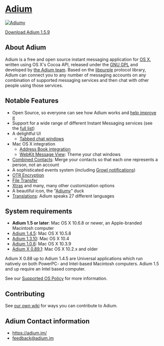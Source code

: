 [Adium](https://adium.im)
========================

[![Adiumy](https://adium.im/images/logo.png)](https://sourceforge.net/projects/adium/files/Adium_1.5.9.dmg/download?accel_key=67%3A1386175847%3Ahttps%253A//adium.im/%3A64fc072b%242796f9fa06c20c320881147a26394ee76682951e&click_id=399ffab8-5d04-11e3-b3d1-0200ac1d1d96-1&source=accel)

[Download Adium 1.5.9](https://sourceforge.net/projects/adium/files/Adium_1.5.9.dmg/download?accel_key=67%3A1386175847%3Ahttps%253A//adium.im/%3A64fc072b%242796f9fa06c20c320881147a26394ee76682951e&click_id=399ffab8-5d04-11e3-b3d1-0200ac1d1d96-1&source=accel)

## About Adium ##

Adium is a free and open source instant messaging application for [OS X](https://www.apple.com/osx/), written using OS X's Cocoa API, released under the [GNU GPL](https://www.gnu.org/licenses/licenses.html#GPL) and developed by [the Adium team](https://trac.adium.im/wiki/AdiumTeam). Based on the [libpurple](https://trac.adium.im/wiki/LibPurple) protocol library, Adium can connect you to any number of messaging accounts on any combination of supported messaging services and then chat with other people using those services.

## Notable Features ##
* Open Source, so everyone can see how Adium works and [help improve it](https://trac.adium.im/wiki/Development)
* Support for a wide range of different Instant Messaging services (see the [full list](https://adium.im/help/pgs/Accounts-ListOfServices.html))
* A delightful UI
  * [Tabbed chat windows](https://adium.im/help/pgs/Messaging-TabbedMessaging.html)
* Mac OS X integration
	* [Address Book integration](https://adium.im/help/pgs/AdvancedFeatures-AddressBookIntegration.html)
	* [WebKit Message View](https://adium.im/help/pgs/Messaging-MessageView.html):  Theme your chat windows
* [Combined Contacts](https://adium.im/help/pgs/ContactList-CombiningContacts.html): Merge your contacts so that each one represents a person, not an account
* A sophisticated events system (including [Growl notifications](https://adium.im/help/pgs/AdvancedFeatures-GrowlSupport.html))
* [OTR Encryption](https://trac.adium.im/wiki/OTREncryption)
* [File Transfer](https://adium.im/help/pgs/AdvancedFeatures-FileTransfer.html)
* [Xtras](https://adium.im/help/pgs/AdvancedFeatures-AdiumXtras.html) and many, many other customization options
* A beautiful icon, the "[Adiumy](https://trac.adium.im/wiki/Adiumy)" duck
* [Translations](https://trac.adium.im/wiki/Translations): Adium speaks 27 different languages

## System requirements ##
- **Adium 1.5 or later**: Mac OS X 10.6.8 or newer, an Apple-branded Macintosh computer
- [Adium 1.4.5](https://adiumx.cachefly.net/Adium_1.4.5.dmg): Mac OS X 10.5.8
- [Adium 1.3.10](https://adiumx.cachefly.net/Adium_1.3.10.dmg): Mac OS X 10.4
- [Adium 1.0.6](https://adiumx.cachefly.net/Adium_1.0.6.dmg): Mac OS X 10.3.9
- [Adium X 0.89.1](https://adiumx.cachefly.net/AdiumX_0.89.1.dmg): Mac OS X 10.2.x and older

Adium X 0.88 up to Adium 1.4.5 are Universal applications which run natively on both PowerPC- and Intel-based Macintosh computers. Adium 1.5 and up require an Intel based computer.

See our [Supported OS Policy](https://trac.adium.im/wiki/SupportedOSPolicy) for more information.

## Contributing ##
See [our own wiki](https://trac.adium.im/wiki/Development) for ways you can contribute to Adium.

## Adium Contact information ##
 * https://adium.im/
 * feedback@adium.im
